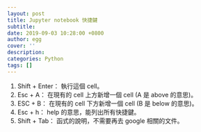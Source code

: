 ```yaml
---
layout: post
title: Jupyter notebook 快捷鍵
subtitle:
date: 2019-09-03 10:28:00 +0800
author: egg
cover: ''
description:
categories: Python
tags: [] 
---
```


1. Shift $+$ Enter： 執行這個 cell。
2. Esc $+$ A： 在現有的 cell 上方新增一個 cell (A 是 above 的意思)。
3. ESC $+$ B： 在現有的 cell 下方新增一個 cell (B 是 below 的意思)。
4. Esc $+$ h： help 的意思，能列出所有快捷鍵。
5. Shift $+$ Tab： 函式的說明，不需要再去 google 相關的文件。




<!--
```python
Benz=[3367, 4120,5530]
BMW=[4000, 3590,4423]
Lexus=[5299,4930, 5350]

seq=[2018, 2019, 2020]
plt.xticks(seq)
plt.plot(seq,Benz,'-*', label="Benz")
plt.plot(seq,BMW,'-o', label="BMW")
plt.plot(seq,Lexus,'-^', label='Lexus')
plt.legend(loc='best')
plt.title("Sales Report", fontsize=24)
plt.xlabel("Year", fontsize=14)
plt.ylabel("Number of Sales", fontsize=14)
plt.tick_params(axis='both', labelsize=12, color='red')
plt.savefig('matplotlibout1.jpg', bbox_inches='tight')
plt.show()
```

執行結果：

<img src="https://doltegg.github.io/coding/assets/img/2019/matplotlibout1.jpg" style="width:400px"/>

-->
